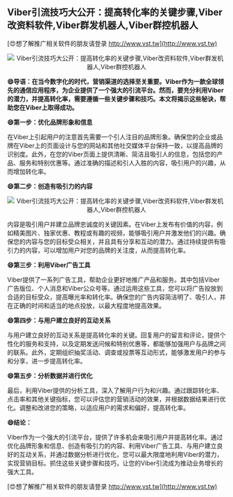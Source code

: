 ## **Viber引流技巧大公开：提高转化率的关键步骤,Viber改资料软件,Viber群发机器人,Viber群控机器人**

[😍想了解推广相关软件的朋友请登录 http://www.vst.tw](http://www.vst.tw)

 <center><img src="https://vst.tw/MP4/tuiguang/png/0.png" alt="Viber引流技巧大公开：提高转化率的关键步骤,Viber改资料软件,Viber群发机器人,Viber群控机器人"></center>

**😄导语：在当今数字化的时代，营销渠道的选择至关重要。Viber作为一款全球领先的通信应用程序，为企业提供了一个强大的引流平台。然而，要充分利用Viber的潜力，并提高转化率，需要遵循一些关键步骤和技巧。本文将揭示这些秘诀，帮助您在Viber上取得成功。**

**😄第一步：优化品牌形象和信息**

在Viber上引起用户的注意首先需要一个引人注目的品牌形象。确保您的企业或品牌在Viber上的页面设计与您的网站和其他社交媒体平台保持一致，以提高品牌的识别度。此外，在您的Viber页面上提供清晰、简洁且吸引人的信息，包括您的产品、服务和特别优惠等。通过准确的描述和引人入胜的内容，吸引用户的兴趣，从而增加转化率。

**😄第二步：创造有吸引力的内容**

 <center><img src="https://vst.tw/MP4/tuiguang/png/8.png" alt="Viber引流技巧大公开：提高转化率的关键步骤,Viber改资料软件,Viber群发机器人,Viber群控机器人"></center>

内容是吸引用户并建立品牌忠诚度的关键因素。在Viber上发布有价值的内容，例如精美图片、独家优惠、教程或有趣的视频，能够吸引用户并激发他们的兴趣。确保您的内容与您的目标受众相关，并且具有分享和互动的潜力。通过持续提供有吸引力的内容，可以增加用户对您的品牌的关注度，从而提高转化率。

**😄第三步：利用Viber广告工具**

Viber提供了一系列广告工具，帮助企业更好地推广产品和服务。其中包括Viber广告版位、个人消息和Viber公众号等。通过运用这些工具，您可以将广告投放到合适的目标受众，提高曝光率和转化率。确保您的广告内容简洁明了、吸引人，并在正确的时间和适当的地点投放，以最大程度地提高效果。

**😄第四步：与用户建立良好的互动关系**

与用户建立良好的互动关系是提高转化率的关键。回复用户的留言和评论，提供个性化的服务和支持，以及定期发送问候和特别优惠等，都能够加强用户与品牌之间的联系。此外，定期组织抽奖活动、调查或投票等互动形式，能够激发用户的参与和分享，进一步提高转化率。

**😄第五步：分析数据并进行优化**

最后，利用Viber提供的分析工具，深入了解用户行为和兴趣。通过跟踪转化率、点击率和其他关键指标，您可以评估您的营销活动的效果，并根据数据结果进行优化。调整和改进您的策略，以适应用户的需求和偏好，提高转化率。

**😄结论：**

Viber作为一个强大的引流平台，提供了许多机会来吸引用户并提高转化率。通过优化品牌形象和信息、创造有吸引力的内容、利用Viber广告工具、与用户建立良好的互动关系，并通过数据分析进行优化，您可以最大限度地利用Viber的潜力，实现营销目标。抓住这些关键步骤和技巧，让您的Viber引流成为推动业务增长的强大工具。

[😍想了解推广相关软件的朋友请登录 http://www.vst.tw](http://www.vst.tw)



